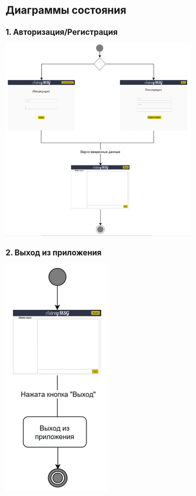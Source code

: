 # Диаграммы состояния

## 1. Авторизация/Регистрация

![Авторизация/Регистрация](https://github.com/KevinPozitive/client-server-application-requirements/blob/master/Диаграммы/State/authAndRegistrW.jpg)


## 2. Выход из приложения

![Выход из приложения](https://github.com/KevinPozitive/client-server-application-requirements/blob/master/Диаграммы/State/ExitAct.jpg)
